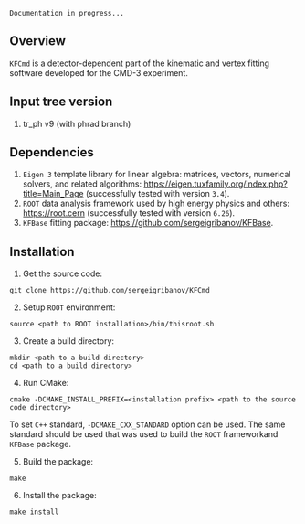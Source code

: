 `Documentation in progress...`

## Overview
`KFCmd` is a detector-dependent part of the kinematic and vertex fitting software developed for the CMD-3 experiment.

## Input tree version
1. tr_ph v9 (with phrad branch)

## Dependencies
1. `Eigen 3` template library for linear algebra: matrices, vectors, numerical solvers, and related algorithms: https://eigen.tuxfamily.org/index.php?title=Main_Page (successfully tested with version `3.4`).
2. `ROOT` data analysis framework used by high energy physics and others: https://root.cern (successfully tested with version `6.26`).
4. `KFBase` fitting package: https://github.com/sergeigribanov/KFBase.

## Installation
1. Get the source code:
```console
git clone https://github.com/sergeigribanov/KFCmd
```
2. Setup `ROOT` environment:
```console
source <path to ROOT installation>/bin/thisroot.sh
```
3. Create a build directory:
```console
mkdir <path to a build directory>
cd <path to a build directory>
```
4. Run CMake:
```console
cmake -DCMAKE_INSTALL_PREFIX=<installation prefix> <path to the source code directory>
```
To set `C++` standard, `-DCMAKE_CXX_STANDARD` option can be used. The same standard should be used that was used to build the `ROOT` frameworkand `KFBase` package.

5. Build the package:
```console
make
```
6. Install the package:
```console
make install
```

